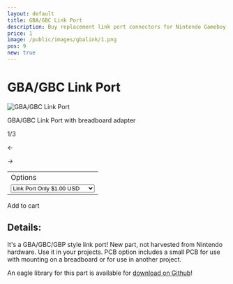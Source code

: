 ```yaml
---
layout: default
title: GBA/GBC Link Port
description: Buy replacement link port connectors for Nintendo Gameboy Color and Advance
price: 1
image: /public/images/gbalink/1.png
pos: 9
new: true
---
```

# GBA/GBC Link Port

<div class="gallery">
	<img src="{{ site.baseurl }}public/images/gbalink/1.png" alt="GBA/GBC Link Port" id="gallery_image" onclick="cycle(1); return false;">
	<p id="gallery_subtitle">GBA/GBC Link Port with breadboard adapter</p>
	<p id="gallery_pos_text">1/3</p>
	<div id="gallery_nav">
		<p id="gallery_nav_left" onclick="cycle(0); return false;">←</p>
		<p id="gallery_nav_right" onclick="cycle(1); return false;">→</p>
	</div>
</div>

<form id="paypal" target="paypal" action="https://www.paypal.com/cgi-bin/webscr" method="post">
<input type="hidden" name="cmd" value="_s-xclick">
<input type="hidden" name="hosted_button_id" value="RJ23ZTWBVNPZJ">
<table>
<tr><td><input type="hidden" name="on0" value="Options">Options</td></tr><tr><td><select name="os0">
	<option value="Link Port Only">Link Port Only $1.00 USD</option>
	<option value="Link Port w/ PCB">Link Port w/ PCB $2.00 USD</option>
</select> </td></tr>
</table>
<input type="hidden" name="currency_code" value="USD">
</form>


<div class="addToCart noselect" onclick="addToCart()">
  Add to cart
</div>

## Details:



It's a GBA/GBC/GBP style link port! New part, not harvested from Nintendo hardware. Use it in your projects. PCB option includes a small PCB for use with mounting on a breadboard or for use in another project.

An eagle library for this part is available for [download on Github](https://raw.githubusercontent.com/catskull/Arduinoboy/master/Eagle/link_port.lbr)!

<script src="{{ site.baseurl }}public/js/linkportgallery.js"></script>
